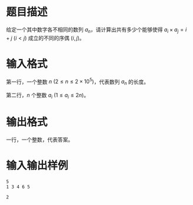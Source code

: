 # 题目描述

给定一个其中数字各不相同的数列 ${a_n}$，请计算出共有多少个能够使得 $a_i \times a_j = i+j~(i<j)$ 成立的不同的序偶 $(i,j)$。

# 输入格式

第一行，一个整数 $n~(2 \leq n \leq 2 \times {10}^5)$，代表数列 ${a_n}$ 的长度。

第二行，$n$ 个整数 $a_i~(1 \leq a_i \leq 2n)$。

# 输出格式

一行，一个整数，代表答案。

# 输入输出样例

```input1
5
1 3 4 6 5
```

```output1
2
```
